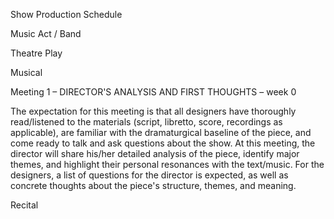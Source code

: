 Show Production Schedule


Music Act / Band


Theatre Play



Musical

Meeting 1 – DIRECTOR'S ANALYSIS AND FIRST THOUGHTS – week 0

The expectation for this meeting is that all designers have thoroughly read/listened to the materials (script, libretto, score, recordings as applicable), are familiar with the dramaturgical baseline of the piece, and come ready to talk and ask questions about the show. At this meeting, the director will share his/her detailed analysis of the piece, identify major themes, and highlight their personal resonances with the text/music. For the designers, a list of questions for the director is expected, as well as concrete thoughts about the piece's structure, themes, and meaning.

Recital


